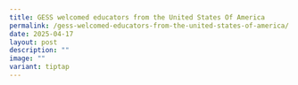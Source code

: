 ```yaml
---
title: GESS welcomed educators from the United States Of America
permalink: /gess-welcomed-educators-from-the-united-states-of-america/
date: 2025-04-17
layout: post
description: ""
image: ""
variant: tiptap
---
```

